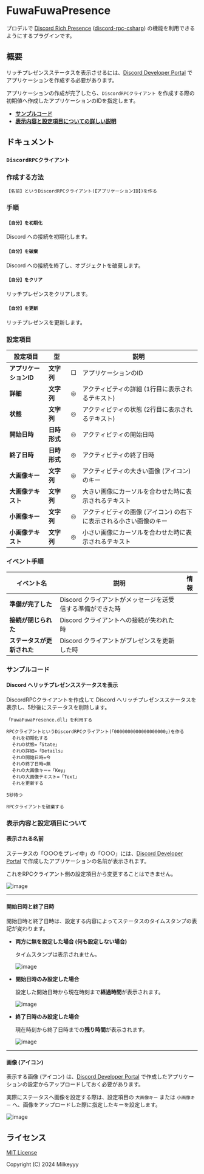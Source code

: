 # FuwaFuwaPresence
プロデルで [Discord Rich Presence](https://discord.com/developers/docs/rich-presence/how-to) ([discord-rpc-csharp](https://github.com/Lachee/discord-rpc-csharp)) の機能を利用できるようにするプラグインです。

## 概要

リッチプレゼンスステータスを表示させるには、[Discord Developer Portal](https://discord.com/developers/applications) でアプリケーションを作成する必要があります。<br>

アプリケーションの作成が完了したら、`DiscordRPCクライアント` を作成する際の初期値へ作成したアプリケーションのIDを指定します。

- [**サンプルコード**](#サンプルコード)
- [**表示内容と設定項目についての詳しい説明**](#表示内容と設定項目について)


## ドキュメント

### `DiscordRPCクライアント`

  ### 作成する方法
  ```
  【名前】というDiscordRPCクライアント(【アプリケーションID】)を作る
  ```


  ### 手順

  #### `【自分】を初期化`
  Discord への接続を初期化します。

  #### `【自分】を破棄`
  Discord への接続を終了し、オブジェクトを破棄します。

  #### `【自分】をクリア`
  リッチプレゼンスをクリアします。

  #### `【自分】を更新`
  リッチプレゼンスを更新します。


  ### 設定項目

  | 設定項目 | 型 |  | 説明 |
  | - | - | - | - |
  | **アプリケーションID** | **文字列** | □ | アプリケーションのID |
  | **詳細** | **文字列** | ◎ | アクティビティの詳細 (1行目に表示されるテキスト) |
  | **状態** | **文字列** | ◎ | アクティビティの状態 (2行目に表示されるテキスト) |
  | **開始日時** | **日時形式** | ◎ | アクティビティの開始日時 |
  | **終了日時** | **日時形式** | ◎ | アクティビティの終了日時 |
  | **大画像キー** | **文字列** | ◎ | アクティビティの大きい画像 (アイコン) のキー |
  | **大画像テキスト** | **文字列** | ◎ | 大きい画像にカーソルを合わせた時に表示されるテキスト |
  | **小画像キー** | **文字列** | ◎ | アクティビティの画像 (アイコン) の右下に表示される小さい画像のキー |
  | **小画像テキスト** | **文字列** | ◎ | 小さい画像にカーソルを合わせた時に表示されるテキスト |


  ### イベント手順

  | イベント名 | 説明 | 情報 |
  | - | - | - |
  | **準備が完了した** | Discord クライアントがメッセージを送受信する準備ができた時 |  |
  | **接続が閉じられた** | Discord クライアントへの接続が失われた時 |  |
  | **ステータスが更新された** | Discord クライアントがプレゼンスを更新した時 |  |


  ### サンプルコード

  #### Discord へリッチプレゼンスステータスを表示

  DiscordRPCクライアントを作成して Discord へリッチプレゼンスステータスを表示し、5秒後にステータスを削除します。

  ```
「FuwaFuwaPresence.dll」を利用する

RPCクライアントというDiscordRPCクライアント(「0000000000000000000」)を作る
    それを初期化する
    それの状態=「State」
    それの詳細=「Details」
    それの開始日時=今
    それの終了日時=無
    それの大画像キー=「Key」
    それの大画像テキスト=「Text」
    それを更新する

5秒待つ

RPCクライアントを破棄する
  ```


### 表示内容と設定項目について

#### 表示される名前

ステータスの「○○○をプレイ中」の「○○○」には、[Discord Developer Portal](https://discord.com/developers/applications) で作成したアプリケーションの名前が表示されます。

これをRPCクライアント側の設定項目から変更することはできません。

![image](https://github.com/Milkeyyy/FuwaFuwaPresence/assets/59532514/fabcd985-0792-4b81-bd97-c8c6c820b6fc)

---

#### 開始日時と終了日時

開始日時と終了日時は、設定する内容によってステータスのタイムスタンプの表記が変わります。

- **両方に無を設定した場合 (何も設定しない場合)**

  タイムスタンプは表示されません。

  ![image](https://github.com/Milkeyyy/FuwaFuwaPresence/assets/59532514/9e5a469b-4be9-4ed5-9dea-826e80ac08c2)

- **開始日時のみ設定した場合**

  設定した開始日時から現在時刻まで**経過時間**が表示されます。

  ![image](https://github.com/Milkeyyy/FuwaFuwaPresence/assets/59532514/6f0e0fa6-eccf-49df-adee-3783ae0a5831)

- **終了日時のみ設定した場合**

  現在時刻から終了日時までの**残り時間**が表示されます。

  ![image](https://github.com/Milkeyyy/FuwaFuwaPresence/assets/59532514/490fca2b-d6e6-44fe-bed4-91fa178f772f)

---

#### 画像 (アイコン)

表示する画像 (アイコン) は、[Discord Developer Portal](https://discord.com/developers/applications) で作成したアプリケーションの設定からアップロードしておく必要があります。

実際にステータスへ画像を設定する際は、設定項目の `大画像キー` または `小画像キー` へ、画像をアップロードした際に指定したキーを設定します。

![image](https://github.com/Milkeyyy/FuwaFuwaPresence/assets/59532514/ba13a0cd-e134-43a4-aae4-edda144af4f1)


## ライセンス

[MIT License](./LICENSE)

Copyright (C) 2024 Milkeyyy
